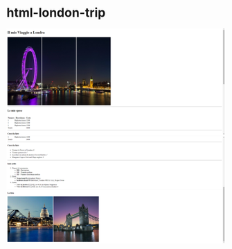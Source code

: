 # html-london-trip

![](screenshots/html-london-trip-img1.png)
![](screenshots/html-london-trip-img2.png)

